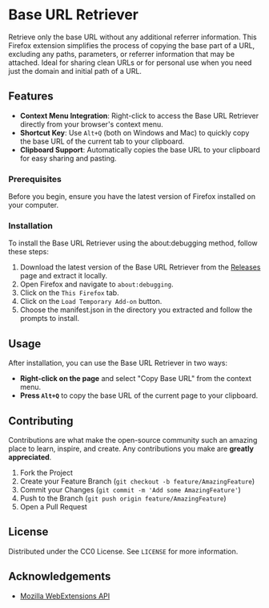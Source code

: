 # Base URL Retriever

Retrieve only the base URL without any additional referrer information. This Firefox extension simplifies the process of copying the base part of a URL, excluding any paths, parameters, or referrer information that may be attached. Ideal for sharing clean URLs or for personal use when you need just the domain and initial path of a URL.

## Features

- **Context Menu Integration**: Right-click to access the Base URL Retriever directly from your browser's context menu.
- **Shortcut Key**: Use `Alt+Q` (both on Windows and Mac) to quickly copy the base URL of the current tab to your clipboard.
- **Clipboard Support**: Automatically copies the base URL to your clipboard for easy sharing and pasting.

### Prerequisites

Before you begin, ensure you have the latest version of Firefox installed on your computer.

### Installation

To install the Base URL Retriever using the about:debugging method, follow these steps:

1. Download the latest version of the Base URL Retriever from the [Releases](https://github.com/rlmajor/Copy_Base_URL/releases) page and extract it locally.
2. Open Firefox and navigate to `about:debugging`.
3. Click on the `This Firefox` tab.
4. Click on the `Load Temporary Add-on` button.
5. Choose the manifest.json in the directory you extracted and follow the prompts to install.

## Usage

After installation, you can use the Base URL Retriever in two ways:

- **Right-click on the page** and select "Copy Base URL" from the context menu.
- **Press `Alt+Q`** to copy the base URL of the current page to your clipboard.

## Contributing

Contributions are what make the open-source community such an amazing place to learn, inspire, and create. Any contributions you make are **greatly appreciated**.

1. Fork the Project
2. Create your Feature Branch (`git checkout -b feature/AmazingFeature`)
3. Commit your Changes (`git commit -m 'Add some AmazingFeature'`)
4. Push to the Branch (`git push origin feature/AmazingFeature`)
5. Open a Pull Request

## License

Distributed under the CC0 License. See `LICENSE` for more information.

## Acknowledgements

- [Mozilla WebExtensions API](https://developer.mozilla.org/en-US/docs/Mozilla/Add-ons/WebExtensions)